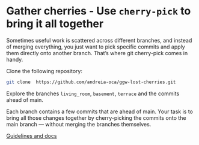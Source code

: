 # Gather cherries - Use `cherry-pick` to bring it all together

Sometimes useful work is scattered across different branches, and instead of merging everything, you just want to pick specific commits and apply them directly onto another branch. That’s where git cherry-pick comes in handy.

Clone the following repository:
```bash
git clone  https://github.com/andreia-oca/ggw-lost-cherries.git
```

Explore the branches `living_room`, `basement`, `terrace` and the commits ahead of main.

Each branch contains a few commits that are ahead of main. Your task is to bring all those changes together by cherry-picking the commits onto the main branch — without merging the branches themselves.

[Guidelines and docs](../section/04-hot-fixing-in-production.md)
